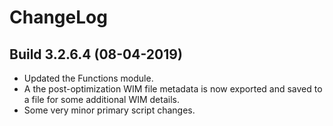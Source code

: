 # ChangeLog #

## Build 3.2.6.4 (08-04-2019) ##

- Updated the Functions module.
- A the post-optimization WIM file metadata is now exported and saved to a file for some additional WIM details.
- Some very minor primary script changes.
